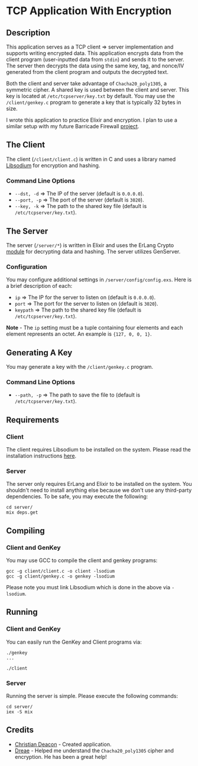 # TCP Application With Encryption
## Description
This application serves as a TCP client => server implementation and supports writing encrypted data. This application encrypts data from the client program (user-inputted data from `stdin`) and sends it to the server. The server then decrypts the data using the same key, tag, and nonce/IV generated from the client program and outputs the decrypted text.

Both the client and server take advantage of `Chacha20_poly1305`, a symmetric cipher. A shared key is used between the client and server. This key is located at `/etc/tcpserver/key.txt` by default. You may use the `/client/genkey.c` program to generate a key that is typically 32 bytes in size.

I wrote this application to practice Elixir and encryption. I plan to use a similar setup with my future Barricade Firewall [project](https://github.com/Barricade-FW).

## The Client
The client (`/client/client.c`) is written in C and uses a library named [Libsodium](https://libsodium.gitbook.io/doc/) for encryption and hashing.

### Command Line Options
* `--dst, -d` => The IP of the server (default is `0.0.0.0`).
* `--port, -p` => The port of the server (default is `3020`).
* `--key, -k` => The path to the shared key file (default is `/etc/tcpserver/key.txt`).

## The Server
The server (`/server/*`) is written in Elixir and uses the ErLang Crypto [module](https://erlang.org/doc/man/crypto.html) for decrypting data and hashing. The server utilizes GenServer.

### Configuration
You may configure additional settings in `/server/config/config.exs`. Here is a brief description of each:

* `ip` => The IP for the server to listen on (default is `0.0.0.0`).
* `port` => The port for the server to listen on (default is `3020`).
* `keypath` => The path to the shared key file (default is `/etc/tcpserver/key.txt`).

**Note** - The `ip` setting must be a tuple containing four elements and each element represents an octet. An example is `{127, 0, 0, 1}`.

## Generating A Key
You may generate a key with the `/client/genkey.c` program.

### Command Line Options
* `--path, -p` => The path to save the file to (default is `/etc/tcpserver/key.txt`).

## Requirements
### Client
The client requires Libsodium to be installed on the system. Please read the installation instructions [here](https://libsodium.gitbook.io/doc/installation).

### Server
The server only requires ErLang and Elixir to be installed on the system. You shouldn't need to install anything else because we don't use any third-party dependencies. To be safe, you may execute the following:

```
cd server/
mix deps.get
```

## Compiling
### Client and GenKey
You may use GCC to compile the client and genkey programs:

```
gcc -g client/client.c -o client -lsodium
gcc -g client/genkey.c -o genkey -lsodium
```

Please note you must link Libsodium which is done in the above via `-lsodium`.

## Running
### Client and GenKey
You can easily run the GenKey and Client programs via:

```
./genkey
...

./client
```

### Server
Running the server is simple. Please execute the following commands:

```
cd server/
iex -S mix
```

## Credits
* [Christian Deacon](https://www.linkedin.com/in/christian-deacon-902042186/) - Created application.
* [Dreae](https://github.com/Dreae/) - Helped me understand the `Chacha20_poly1305` cipher and encryption. He has been a great help!
